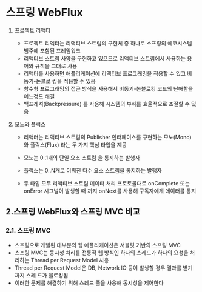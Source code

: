 # 스프링 WebFlux

1. 프로젝트 리액터

   * 프로젝트 리엑터는 리액티브 스트림의 구현체 중 하나로 스프링의 에코시스템 범주에 포함된 프레임워크
   * 리액티브 스트림 사양을 구현하고 있으므로 리액티브 스트림에서 사용하는 용어와 규칙을 그대로 사용
   * 리액터를 사용하면 애플리케이션에 리액티브 프로그래밍을 적용할 수 있고 비동기-논블로 킹을 적용할 수 있음
   * 함수형 프로그래밍의 접근 방식을 사용해서 비동기-논블로킹 코드의 난해함을 어느정도 해결
   * 백프레셔(Backpressure) 를 사용해 시스템의 부하를 효율적으로 조절할 수 있음

2. 모노와 플럭스

   * 리액터는 리액티브 스트림의 Publisher 인터페이스를 구현하는 모노(Mono) 와 플럭스(Flux) 라는 두 가지 핵심 타입을 제공
   * 모노는 0..1개의 단일 요소 스트림 을 통지하는 발행자

   * 플럭스는 0..N개로 이뤄진 다수 요소 스트림을 통지하는 발행자
   * 두 타입 모두 리액티브 스트림 데이터 처리 프로토콜대로 onComplete 또는 onError 시그널이 발생할 때 까지 onNext를 사용해 구독자에게 데이터를 통지

## 2.스프링 WebFlux와 스프링 MVC 비교 

### 2.1. 스프링 MVC 

* 스프링으로 개발된 대부분의 웹 애플리케이션은 서블릿 기반의 스프링 MVC 
* 스프링 MVC는 동시성 처리를 전통적 웹 방식인 하나의 스레드가 하나의 요청을 처리하는 Thread per Request Model 사용
* Thread per Request Model은 DB, Network IO 등이 발생할 경우 결과를 받기까지 스레 드가 블로킹됨 
* 이러한 문제를 해결하기 위해 스레드 풀을 사용해 동시성을 제어한다